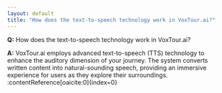 ```yaml
---
layout: default
title: "How does the text-to-speech technology work in VoxTour.ai?"
---
```


**Q:** How does the text-to-speech technology work in VoxTour.ai?

**A:** VoxTour.ai employs advanced text-to-speech (TTS) technology to enhance the auditory dimension of your journey. The system converts written content into natural-sounding speech, providing an immersive experience for users as they explore their surroundings. :contentReference[oaicite:0]{index=0}
